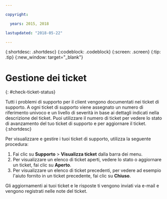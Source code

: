 ```yaml
---

copyright:

  years: 2015, 2018

lastupdated: "2018-05-22"

---
```


{:shortdesc: .shortdesc}
{:codeblock: .codeblock}
{:screen: .screen}
{:tip: .tip}
{:new_window: target="_blank"}


# Gestione dei ticket
{: #check-ticket-status}

Tutti i problemi di supporto per il client vengono documentati nei ticket di supporto. A ogni ticket di supporto viene assegnato un numero di riferimento univoco e un livello di severità in base ai dettagli indicati nella descrizione del ticket. Puoi utilizzare il numero di ticket per vedere lo stato di avanzamento del tuo ticket di supporto e per aggiornare il ticket.
{:shortdesc}

Per visualizzare e gestire i tuoi ticket di supporto, utilizza la seguente procedura:
  1. Fai clic su **Supporto** > **Visualizza ticket** dalla barra dei menu.
  2. Per visualizzare un elenco di ticket aperti, vedere lo stato o aggiornare un ticket, fai clic su **Aperto**.
  3. Per visualizzare un elenco di ticket precedenti, per vedere ad esempio l'aiuto fornito in un ticket precedente, fai clic su **Chiuso**.

Gli aggiornamenti ai tuoi ticket e le risposte ti vengono inviati via e-mail e vengono registrati nelle note del ticket.  
